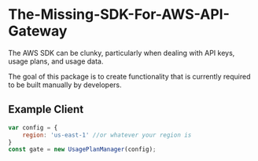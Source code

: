 
# The-Missing-SDK-For-AWS-API-Gateway

The AWS SDK can be clunky, particularly when dealing with API keys, usage plans, and usage data.

The goal of this package is to create functionality that is currently required to be built manually by developers.

## Example Client
```javascript
var config = {
    region: 'us-east-1' //or whatever your region is 
}
const gate = new UsagePlanManager(config);
```

